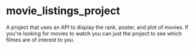# movie_listings_project

A project that uses an API to display the rank, poster, and plot of movies. If you're looking for movies to watch you can just the project to see which filmes are of interest to you.
